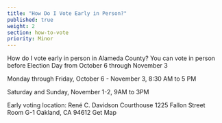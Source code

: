 ```yaml
---
title: "How Do I Vote Early in Person?"
published: true
weight: 2
section: how-to-vote
priority: Minor
---
```

How do I vote early in person in Alameda County?
You can vote in person before Election Day from October 6 through November 3

Monday through Friday, October 6 - November 3, 8:30 AM to 5 PM

Saturday and Sunday, November 1-2, 9AM to 3PM

Early voting location: 
René C. Davidson Courthouse 1225 Fallon Street Room G-1 Oakland, CA 94612 
Get Map 
